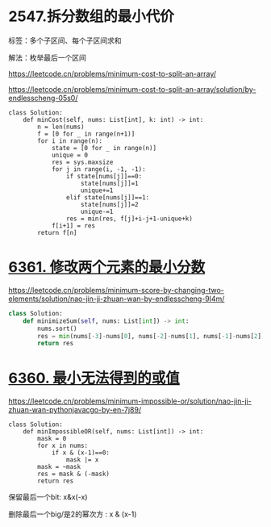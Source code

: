 # 2547.拆分数组的最小代价

标签：多个子区间、每个子区间求和

解法：枚举最后一个区间

https://leetcode.cn/problems/minimum-cost-to-split-an-array/

https://leetcode.cn/problems/minimum-cost-to-split-an-array/solution/by-endlesscheng-05s0/

```
class Solution:
    def minCost(self, nums: List[int], k: int) -> int:
        n = len(nums)
        f = [0 for _ in range(n+1)]
        for i in range(n):
            state = [0 for _ in range(n)]
            unique = 0
            res = sys.maxsize
            for j in range(i, -1, -1):
                if state[nums[j]]==0:
                    state[nums[j]]=1
                    unique+=1
                elif state[nums[j]]==1:
                    state[nums[j]]=2
                    unique-=1
                res = min(res, f[j]+i-j+1-unique+k)
            f[i+1] = res
        return f[n]

```

# [6361. 修改两个元素的最小分数](https://leetcode.cn/problems/minimum-score-by-changing-two-elements/)

https://leetcode.cn/problems/minimum-score-by-changing-two-elements/solution/nao-jin-ji-zhuan-wan-by-endlesscheng-9l4m/

```python
class Solution:
    def minimizeSum(self, nums: List[int]) -> int:
        nums.sort()
        res = min(nums[-3]-nums[0], nums[-2]-nums[1], nums[-1]-nums[2])
        return res
```

# [6360. 最小无法得到的或值](https://leetcode.cn/problems/minimum-impossible-or/)

https://leetcode.cn/problems/minimum-impossible-or/solution/nao-jin-ji-zhuan-wan-pythonjavacgo-by-en-7j89/

```python-repl
class Solution:
    def minImpossibleOR(self, nums: List[int]) -> int:
        mask = 0
        for x in nums:
            if x & (x-1)==0:
                mask |= x
        mask = ~mask 
        res = mask & (-mask)
        return res
```

保留最后一个bit: x&x(-x)

删除最后一个big/是2的幂次方 : x & (x-1)
